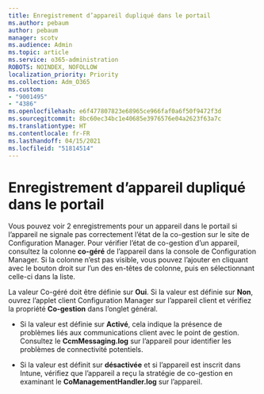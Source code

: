 ```yaml
---
title: Enregistrement d’appareil dupliqué dans le portail
ms.author: pebaum
author: pebaum
manager: scotv
ms.audience: Admin
ms.topic: article
ms.service: o365-administration
ROBOTS: NOINDEX, NOFOLLOW
localization_priority: Priority
ms.collection: Adm_O365
ms.custom:
- "9001495"
- "4386"
ms.openlocfilehash: e6f477807823e68965ce966faf0a6f50f9472f3d
ms.sourcegitcommit: 8bc60ec34bc1e40685e3976576e04a2623f63a7c
ms.translationtype: HT
ms.contentlocale: fr-FR
ms.lasthandoff: 04/15/2021
ms.locfileid: "51814514"
---
```

# <a name="duplicate-device-record-in-the-portal"></a>Enregistrement d’appareil dupliqué dans le portail

Vous pouvez voir 2 enregistrements pour un appareil dans le portail si l’appareil ne signale pas correctement l’état de la co-gestion sur le site de Configuration Manager. Pour vérifier l’état de co-gestion d’un appareil, consultez la colonne **co-géré** de l’appareil dans la console de Configuration Manager. Si la colonne n’est pas visible, vous pouvez l’ajouter en cliquant avec le bouton droit sur l’un des en-têtes de colonne, puis en sélectionnant celle-ci dans la liste.

La valeur Co-géré doit être définie sur **Oui**. Si la valeur est définie sur **Non**, ouvrez l’applet client Configuration Manager sur l’appareil client et vérifiez la propriété **Co-gestion** dans l’onglet général.

- Si la valeur est définie sur **Activé**, cela indique la présence de problèmes liés aux communications client avec le point de gestion. Consultez le **CcmMessaging.log** sur l’appareil pour identifier les problèmes de connectivité potentiels.

- Si la valeur est définit sur **désactivée** et si l’appareil est inscrit dans Intune, vérifiez que l’appareil a reçu la stratégie de co-gestion en examinant le **CoManagementHandler.log** sur l’appareil.

